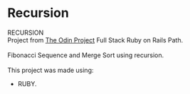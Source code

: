 # Recursion

RECURSION<br/>
Project from <a href="https://www.theodinproject.com/" target="_blank" rel="noopener noreferrer">The Odin Project</a> Full Stack Ruby on Rails Path.<br/>
<br/>
Fibonacci Sequence and Merge Sort using recursion.<br/>
<br/>
This project was made using:<br/>
- RUBY.